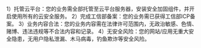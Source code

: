1）托管云平台：您的业务需全部托管至云平台服务器，安装安全加固组件，并开启使用所有的云安全服务。
2）完成工信部备案：您的业务需已获得工信部ICP备案。
3）业务内容合法：您的业务内容需在法律许可范围内，无政治敏感、色情、赌博、违法违规等不合法内容和记录。
4）无安全风险：您的网站/应用无重大安全隐患，无用户隐私泄漏、木马病毒，钓鱼欺诈等安全风险。
